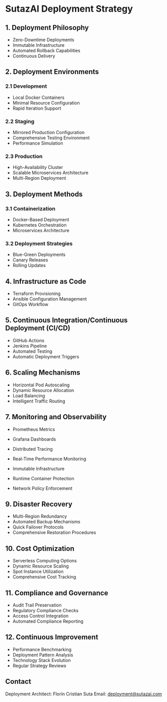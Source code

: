 # SutazAI Deployment Strategy

## 1. Deployment Philosophy

- Zero-Downtime Deployments
- Immutable Infrastructure
- Automated Rollback Capabilities
- Continuous Delivery

## 2. Deployment Environments

### 2.1 Development

- Local Docker Containers
- Minimal Resource Configuration
- Rapid Iteration Support

### 2.2 Staging

- Mirrored Production Configuration
- Comprehensive Testing Environment
- Performance Simulation

### 2.3 Production

- High-Availability Cluster
- Scalable Microservices Architecture
- Multi-Region Deployment

## 3. Deployment Methods

### 3.1 Containerization

- Docker-Based Deployment
- Kubernetes Orchestration
- Microservices Architecture

### 3.2 Deployment Strategies

- Blue-Green Deployments
- Canary Releases
- Rolling Updates

## 4. Infrastructure as Code

- Terraform Provisioning
- Ansible Configuration Management
- GitOps Workflow

## 5. Continuous Integration/Continuous Deployment (CI/CD)

- GitHub Actions
- Jenkins Pipeline
- Automated Testing
- Automatic Deployment Triggers

## 6. Scaling Mechanisms

- Horizontal Pod Autoscaling
- Dynamic Resource Allocation
- Load Balancing
- Intelligent Traffic Routing

## 7. Monitoring and Observability

- Prometheus Metrics
- Grafana Dashboards
- Distributed Tracing
- Real-Time Performance Monitoring


- Immutable Infrastructure
- Runtime Container Protection
- Network Policy Enforcement

## 9. Disaster Recovery

- Multi-Region Redundancy
- Automated Backup Mechanisms
- Quick Failover Protocols
- Comprehensive Restoration Procedures

## 10. Cost Optimization

- Serverless Computing Options
- Dynamic Resource Scaling
- Spot Instance Utilization
- Comprehensive Cost Tracking

## 11. Compliance and Governance

- Audit Trail Preservation
- Regulatory Compliance Checks
- Access Control Integration
- Automated Compliance Reporting

## 12. Continuous Improvement

- Performance Benchmarking
- Deployment Pattern Analysis
- Technology Stack Evolution
- Regular Strategy Reviews

## Contact

Deployment Architect: Florin Cristian Suta
Email: <deployment@sutazai.com>
